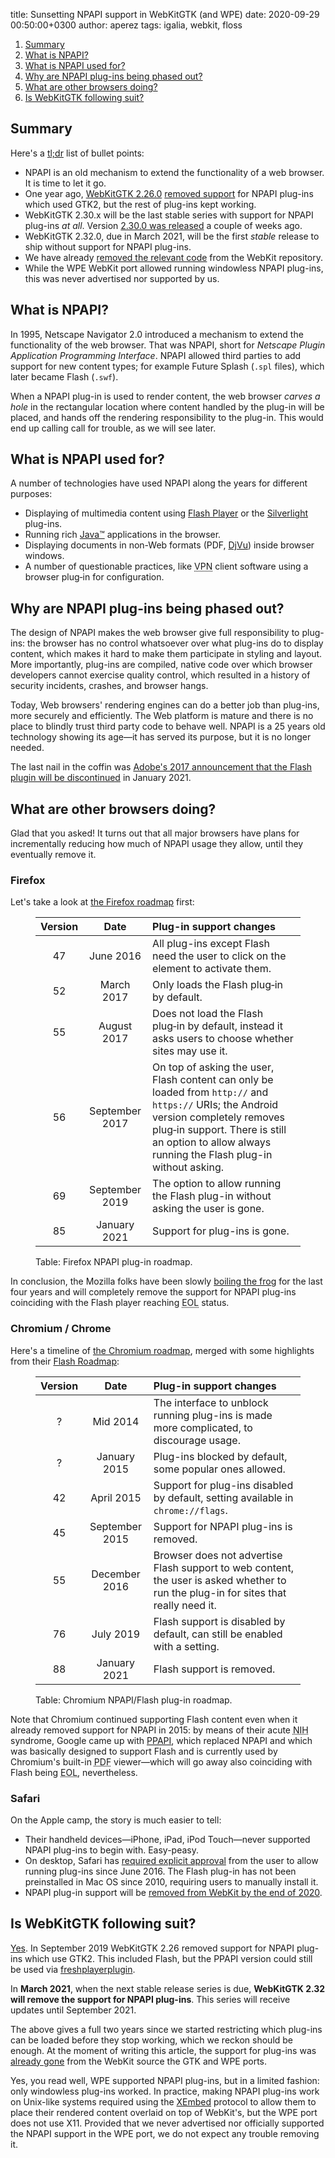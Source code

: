 title: Sunsetting NPAPI support in WebKitGTK (and WPE)
date: 2020-09-29 00:50:00+0300
author: aperez
tags: igalia, webkit, floss

<ol class="toc">
  <li><a href="#summary">Summary</a></li>
  <li><a href="#what-is-npapi">What is NPAPI?</a></li>
  <li><a href="#what-is-npapi-used-for">What is NPAPI used for?</a></li>
  <li><a href="#why-are-npapi-plug-ins-being-phased-out">Why are NPAPI plug-ins being phased out?</a></li>
  <li><a href="#what-are-other-browsers-doing">What are other browsers doing?</a></li>
  <li><a href="#is-webkitgtk-following-suit">Is WebKitGTK following suit?</a></li>
</ol>

## Summary

Here's a [tl;dr](https://www.urbandictionary.com/define.php?term=tl%3Bdr)
list of bullet points:

* NPAPI is an old mechanism to extend the functionality of a web browser.
  It is time to let it go.
* One year ago, [WebKitGTK 2.26.0](https://www.webkitgtk.org/2019/09/09/webkitgtk2.26.0-released.html)
  [removed
  support](/2019/webkit-2.26-six-month-retrospective.html#cleanups) for NPAPI
  plug-ins which used GTK2, but the rest of plug-ins kept working.
* WebKitGTK 2.30.x will be the last stable series with support for NPAPI
  plug-ins _at all_. Version [2.30.0 was
  released](https://webkitgtk.org/2020/09/11/webkitgtk2.30.0-released.html) a
  couple of weeks ago.
* WebKitGTK 2.32.0, due in March 2021, will be the first *stable* release
  to ship without support for NPAPI plug-ins.
* We have already [removed the relevant
  code](https://trac.webkit.org/changeset/265753/) from the WebKit repository.
* While the WPE WebKit port allowed running windowless NPAPI plug-ins, this
  was never advertised nor supported by us.


## What is NPAPI?

In 1995, Netscape Navigator 2.0 introduced a mechanism to extend the
functionality of the web browser. That was NPAPI, short for _Netscape Plugin
Application Programming Interface_.  NPAPI allowed third parties to add
support for new content types; for example Future Splash (`.spl` files),
which later became Flash (`.swf`).

When a NPAPI plug-in is used to render content, the web browser _carves a
hole_ in the rectangular location where content handled by the plug-in will
be placed, and hands off the rendering responsibility to the plug-in. This
would end up calling call for trouble, as we will see later.


## What is NPAPI used for?

A number of technologies have used NPAPI along the years for different
purposes:

* Displaying of multimedia content using [Flash Player][wp-flash] or the
  [Silverlight][wp-silverlight] plug-ins.
* Running rich [Java™][wp-javaplug] applications in the browser.
* Displaying documents in non-Web formats (PDF, [DjVu][wp-djvu]) inside
  browser windows.
* A number of questionable practices, like <abbr title="Virtual Private
  Network">VPN</abbr> client software using a browser plug‑in for
  configuration.

[wp-silverlight]: https://en.wikipedia.org/wiki/Microsoft_Silverlight
[wp-flash]: https://en.wikipedia.org/wiki/Adobe_Flash_Player
[wp-javaplug]: https://en.wikipedia.org/wiki/Java_virtual_machine#JVM_in_the_web_browser
[wp-djvu]: https://en.wikipedia.org/wiki/DjVu#Role_in_the_software_ecosystem


## Why are NPAPI plug-ins being phased out?

The design of NPAPI  makes the web browser give full responsibility to
plug-ins: the browser has no control whatsoever over what plug-ins do to
display content, which makes it hard to make them participate in styling and
layout. More importantly, plug-ins are compiled, native code over which
browser developers cannot exercise quality control, which resulted in a
history of security incidents, crashes, and browser hangs.

Today, Web browsers' rendering engines can do a better job than plug-ins, more
securely and efficiently. The Web platform is mature and there is no place to
blindly trust third party code to behave well. NPAPI is a 25 years old
technology showing its age—it has served its purpose, but it is no longer
needed.

The last nail in the coffin was [Adobe's 2017 announcement that the Flash
plugin will be discontinued][adobe-flash-eol] in January 2021.

[adobe-flash-eol]: https://www.adobe.com/products/flashplayer/end-of-life.html

## What are other browsers doing?

Glad that you asked! It turns out that all major browsers have plans for
incrementally reducing how much of NPAPI usage they allow, until they
eventually remove it.

### Firefox

Let's take a look at [the Firefox roadmap][ff-plugin-roadmap] first:

<figure class="table">

| Version | Date | Plug-in support changes |
|:-------:|:----:|:------------------------|
| 47 | June 2016 | All plug-ins except Flash need the user to click on the element to activate them. |
| 52 | March 2017 | Only loads the Flash plug‑in by default. |
| 55 | August 2017 | Does not load the Flash plug‑in by default, instead it asks users to choose whether sites may use it. |
| 56 | September 2017 | On top of asking the user, Flash content can only be loaded from `http://` and `https://` URIs; the Android version completely removes plug‑in support. There is still an option to allow always running the Flash plug-in without asking. |
| 69 | September 2019 | The option to allow running the Flash plug-in without asking the user is gone. |
| 85 | January 2021 | Support for plug-ins is gone. |

<figcaption>Table: Firefox NPAPI plug-in roadmap.</figcaption>
</figure>

In conclusion, the Mozilla folks have been slowly [boiling the frog][wp-frog]
for the last four years and will completely remove the support for NPAPI
plug-ins coinciding with the Flash player reaching <abbr
title="End-Of-Life">EOL</abbr> status.

[ff-plugin-roadmap]: https://developer.mozilla.org/en-US/docs/Plugins/Roadmap
[wp-frog]: https://en.wikipedia.org/wiki/Boiling_frog#As_metaphor

### Chromium / Chrome

Here's a timeline of [the Chromium roadmap][cr-plugin-roadmap], merged with
some highlights from their [Flash Roadmap][cr-flash-roadmap]:

<figure class="table">

| Version | Date | Plug-in support changes |
|:-------:|:----:|:------------------------|
| ?  | Mid 2014 | The interface to unblock running plug-ins is made more complicated, to discourage usage. |
| ?  | January 2015 | Plug-ins blocked by default, some popular ones allowed. |
| 42 | April 2015 | Support for plug-ins disabled by default, setting available in `chrome://flags`. |
| 45 | September 2015 | Support for NPAPI plug-ins is removed. |
| 55 | December 2016 | Browser does not advertise Flash support to web content, the user is asked whether to run the plug-in for sites that really need it. |
| 76 | July 2019 | Flash support is disabled by default, can still be enabled with a setting. |
| 88 | January 2021 | Flash support is removed. |

<figcaption>Table: Chromium NPAPI/Flash plug-in roadmap.</figcaption>
</figure>

Note that Chromium continued supporting Flash content even when it already
removed support for NPAPI in 2015: by means of their acute <abbr
title="Not Invented Here">NIH</abbr> syndrome, Google came up with
[PPAPI][wp-ppapi], which replaced NPAPI and which was basically designed
to support Flash and is currently used by Chromium's built-in <abbr
title="Portable Document Format">PDF</abbr> viewer—which will go away
also coinciding with Flash being <abbr title="End-Of-Life">EOL</abbr>,
nevertheless.

[cr-plugin-roadmap]: http://www.chromium.org/developers/npapi-deprecation
[cr-flash-roadmap]: https://sites.google.com/a/chromium.org/dev/flash-roadmap
[wp-ppapi]: https://en.wikipedia.org/wiki/NPAPI#PPAPI

### Safari

On the Apple camp, the story is much easier to tell:

* Their handheld devices—iPhone, iPad, iPod Touch—never supported NPAPI
  plug-ins to begin with. Easy-peasy.
* On desktop, Safari has [required explicit approval][safari-user-interact]
  from the user to allow running plug-ins since June 2016. The Flash plug-in
  has not been preinstalled in Mac OS since 2010, requiring users to manually
  install it.
* NPAPI plug-in support will be [removed from WebKit by the end of
  2020][wk-npapi-removal].

[safari-user-interact]: https://webkit.org/blog/6589/next-steps-for-legacy-plug-ins/
[wk-npapi-removal]: https://lists.webkit.org/pipermail/webkit-dev/2020-January/031013.html


## Is WebKitGTK following suit?

[Yes][wk-gtk-npapi-removal]. In September 2019 WebKitGTK 2.26 removed support
for NPAPI plug-ins which use GTK2. This included Flash, but the PPAPI version
could still be used via [freshplayerplugin][pp-fresh].

In **March 2021**, when the next stable release series is due, **WebKitGTK
2.32 will remove the support for NPAPI plug-ins**. This series will receive
updates until September 2021.

The above gives a full two years since we started restricting which plug-ins
can be loaded before they stop working, which we reckon should be enough. At
the moment of writing this article, the support for plug-ins was [already
gone][wk-npapi-commit] from the WebKit source the GTK and WPE ports.

Yes, you read well, WPE supported NPAPI plug-ins, but in a limited fashion:
only windowless plug-ins worked. In practice, making NPAPI plug-ins work on
Unix-like systems required using the [XEmbed][xembed] protocol to allow them
to place their rendered content overlaid on top of WebKit's, but the WPE port
does not use X11. Provided that we never advertised nor officially supported
the NPAPI support in the WPE port, we do not expect any trouble removing it.

[wk-gtk-npapi-removal]: https://lists.webkit.org/pipermail/webkit-dev/2020-July/031298.html
[pp-fresh]: https://github.com/i-rinat/freshplayerplugin
[wkgtk230]: https://webkitgtk.org/2020/09/11/webkitgtk2.30.0-released.html
[wk-npapi-commit]: https://trac.webkit.org/changeset/265753
[xembed]: https://specifications.freedesktop.org/xembed-spec/xembed-spec-latest.html
